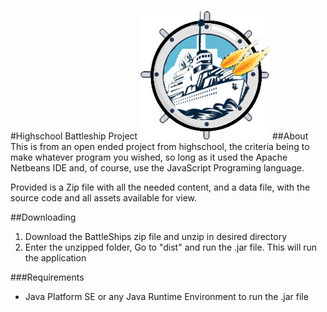 #Highschool Battleship Project
![Original Logo Used for the Project](BattleShipsData\src\sebastianatabalesschnitzlerbattleships\icon.png)
##About
This is from an open ended project from highschool, the criteria being to
make whatever program you wished, so long as it used the Apache Netbeans IDE
and, of course, use the JavaScript Programing language.

Provided is a Zip file with all the needed content, and a data file, with
the source code and all assets available for view.

##Downloading
1. Download the BattleShips zip file and unzip in desired directory
2. Enter the unzipped folder, Go to "dist" and run the .jar file. This will run the application

###Requirements
- Java Platform SE or any Java Runtime Environment to run the .jar file


